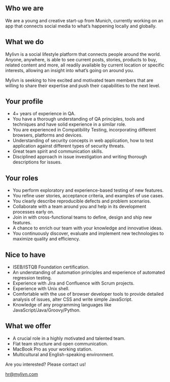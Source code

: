 ## Who we are

We are a young and creative start-up from Munich, currently working on an app that connects social media to what’s happening locally and globally.

## What we do

Mylivn is a social lifestyle platform that connects people around the world. Anyone, anywhere, is able to see current posts, stories, products to buy, related content and more, all readily available by current location or specific interests, allowing an insight into what’s going on around you.


Mylivn is seeking to hire excited and motivated team members that are willing to share their expertise and push their capabilities to the next level.

## Your profile

- 4+ years of experience in QA.
- You have a thorough understanding of QA principles, tools and techniques and have solid experience in a similar role.
- You are experienced in Compatibility Testing, incorporating different browsers, platforms and devices.
- Understanding of security concepts in web application, how to test application against  different types of security threats. 
- Great team spirit and communication skills.
- Disciplined approach in issue investigation and writing thorough descriptions for issues.

## Your roles

- You perform exploratory and experience-based testing of new features.
- You refine user stories, acceptance criteria, and examples of use cases.
- You clearly describe reproducible defects and problem scenarios.
- Collaborate with a team around you and help in its development processes early on.
- Join in with cross-functional teams to define, design and ship new features.
- A chance to enrich our team with your knowledge and innovative ideas.
- You continuously discover, evaluate and implement new technologies to maximize quality and efficiency.

## Nice to have

- ISEB/ISTQB Foundation certification.
- An understanding of automation principles and experience of automated regression testing.
- Experience with Jira and Confluence with Scrum projects.
- Experience with Unix shell.
- Comfortable with the use of browser developer tools to provide detailed analysis of issues, alter CSS and write simple JavaScript.
- Knowledge of any programming languages like JavaScript/Java/Groovy/Python.

## What we offer

- A crucial role in a highly motivated and talented team.
- Flat team structure and open communication.
- MacBook Pro as your working station.
- Multicultural and English-speaking environment.

Are you interested? Please contact us!

hr@mylivn.com
